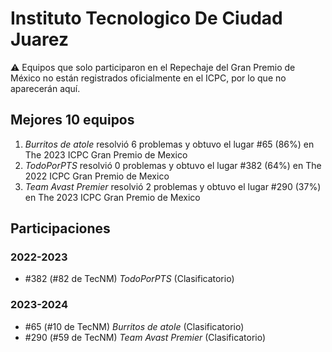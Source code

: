 # Instituto Tecnologico De Ciudad Juarez

:warning: Equipos que solo participaron en el Repechaje del Gran Premio de México no están registrados oficialmente en el ICPC, por lo que no aparecerán aquí.

## Mejores 10 equipos

1. _Burritos de atole_ resolvió 6 problemas y obtuvo el lugar #65 (86%) en The 2023 ICPC Gran Premio de Mexico
1. _TodoPorPTS_ resolvió 0 problemas y obtuvo el lugar #382 (64%) en The 2022 ICPC Gran Premio de Mexico
1. _Team Avast Premier_ resolvió 2 problemas y obtuvo el lugar #290 (37%) en The 2023 ICPC Gran Premio de Mexico

## Participaciones

### 2022-2023

- #382 (#82 de TecNM) _TodoPorPTS_ (Clasificatorio)

### 2023-2024

- #65 (#10 de TecNM) _Burritos de atole_ (Clasificatorio)
- #290 (#59 de TecNM) _Team Avast Premier_ (Clasificatorio)



